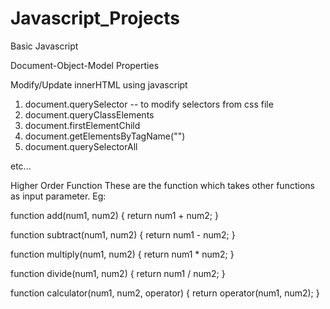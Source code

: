 # Javascript_Projects
Basic Javascript

Document-Object-Model Properties

Modify/Update innerHTML using javascript
1. document.querySelector -- to modify selectors from css file
2. document.queryClassElements
3. document.firstElementChild
4. document.getElementsByTagName("<tag-name>")
5. document.querySelectorAll

etc...



Higher Order Function
These are the function which takes other functions as input parameter.
Eg:

function add(num1, num2) {
return num1 + num2;
}
 
function subtract(num1, num2) {
return num1 - num2;
}
 
function multiply(num1, num2) {
return num1 * num2;
}
 
function divide(num1, num2) {
return num1 / num2;
}
 
function calculator(num1, num2, operator) {
return operator(num1, num2);
}